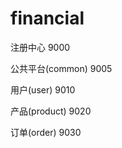 # financial

注册中心			9000

公共平台(common)	9005

用户(user)			9010

产品(product)		9020

订单(order)			9030



